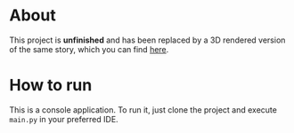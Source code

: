 # About
This project is **unfinished** and has been replaced by a 3D rendered version of the same story, which you can find [here](https://github.com/romm27/turings-case).

# How to run
This is a console application. To run it, just clone the project and execute `main.py` in your preferred IDE.
